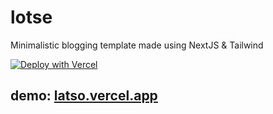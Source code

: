 # lotse

Minimalistic blogging template made using NextJS & Tailwind

[![Deploy with Vercel](https://vercel.com/button)](https://vercel.com/new/clone?repository-url=https%3A%2F%2Fgithub.com%2Fmarpeand%2Flotse)

## demo: [latso.vercel.app](https://lotse.vercel.app/)
